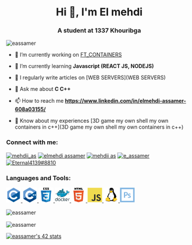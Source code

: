 <h1 align="center">Hi 👋, I'm El mehdi</h1>
<h3 align="center">A student at 1337 Khouribga</h3>

<p align="left"> <img src="https://komarev.com/ghpvc/?username=eassamer&label=Profile%20views&color=0e75b6&style=flat" alt="eassamer" /> </p>

- 🔭 I’m currently working on [FT_CONTAINERS](https://github.com/eassamer/webserv)

- 🌱 I’m currently learning **Javascript (REACT JS, NODEJS)**

- 📝 I regularly write articles on [WEB SERVERS](WEB SERVERS)

- 💬 Ask me about **C C++**

- 📫 How to reach me **https://www.linkedin.com/in/elmehdi-assamer-608a03155/**

- 📄 Know about my experiences [3D game my own shell my own containers in c++](3D game my own shell my own containers in c++)

<h3 align="left">Connect with me:</h3>
<p align="left">
<a href="https://twitter.com/mehdii_as" target="blank"><img align="center" src="https://raw.githubusercontent.com/rahuldkjain/github-profile-readme-generator/master/src/images/icons/Social/twitter.svg" alt="mehdii_as" height="30" width="40" /></a>
<a href="https://linkedin.com/in/elmehdi assamer" target="blank"><img align="center" src="https://raw.githubusercontent.com/rahuldkjain/github-profile-readme-generator/master/src/images/icons/Social/linked-in-alt.svg" alt="elmehdi assamer" height="30" width="40" /></a>
<a href="https://stackoverflow.com/users/mehdii as" target="blank"><img align="center" src="https://raw.githubusercontent.com/rahuldkjain/github-profile-readme-generator/master/src/images/icons/Social/stack-overflow.svg" alt="mehdii as" height="30" width="40" /></a>
<a href="https://instagram.com/e_assamer" target="blank"><img align="center" src="https://raw.githubusercontent.com/rahuldkjain/github-profile-readme-generator/master/src/images/icons/Social/instagram.svg" alt="e_assamer" height="30" width="40" /></a>
<a href="https://discord.gg/Eternal4139#8810" target="blank"><img align="center" src="https://raw.githubusercontent.com/rahuldkjain/github-profile-readme-generator/master/src/images/icons/Social/discord.svg" alt="Eternal4139#8810" height="30" width="40" /></a>
</p>

<h3 align="left">Languages and Tools:</h3>
<p align="left"> <a href="https://www.cprogramming.com/" target="_blank" rel="noreferrer"> <img src="https://raw.githubusercontent.com/devicons/devicon/master/icons/c/c-original.svg" alt="c" width="40" height="40"/> </a> <a href="https://www.w3schools.com/cpp/" target="_blank" rel="noreferrer"> <img src="https://raw.githubusercontent.com/devicons/devicon/master/icons/cplusplus/cplusplus-original.svg" alt="cplusplus" width="40" height="40"/> </a> <a href="https://www.w3schools.com/css/" target="_blank" rel="noreferrer"> <img src="https://raw.githubusercontent.com/devicons/devicon/master/icons/css3/css3-original-wordmark.svg" alt="css3" width="40" height="40"/> </a> <a href="https://www.docker.com/" target="_blank" rel="noreferrer"> <img src="https://raw.githubusercontent.com/devicons/devicon/master/icons/docker/docker-original-wordmark.svg" alt="docker" width="40" height="40"/> </a> <a href="https://www.w3.org/html/" target="_blank" rel="noreferrer"> <img src="https://raw.githubusercontent.com/devicons/devicon/master/icons/html5/html5-original-wordmark.svg" alt="html5" width="40" height="40"/> </a> <a href="https://developer.mozilla.org/en-US/docs/Web/JavaScript" target="_blank" rel="noreferrer"> <img src="https://raw.githubusercontent.com/devicons/devicon/master/icons/javascript/javascript-original.svg" alt="javascript" width="40" height="40"/> </a> <a href="https://www.linux.org/" target="_blank" rel="noreferrer"> <img src="https://raw.githubusercontent.com/devicons/devicon/master/icons/linux/linux-original.svg" alt="linux" width="40" height="40"/> </a> <a href="https://www.photoshop.com/en" target="_blank" rel="noreferrer"> <img src="https://raw.githubusercontent.com/devicons/devicon/master/icons/photoshop/photoshop-line.svg" alt="photoshop" width="40" height="40"/> </a> </p>

<p><img align="center" src="https://github-readme-stats.vercel.app/api/top-langs?username=eassamer&show_icons=true&locale=en&layout=compact" alt="eassamer" /></p>

<p><img align="center" src="https://github-readme-streak-stats.herokuapp.com/?user=eassamer&" alt="eassamer" /></p>

[![eassamer's 42 stats](https://badge42.vercel.app/api/v2/cl73a8eaz00510gmqflq5pe4y/stats?cursusId=21&coalitionId=73)](https://github.com/JaeSeoKim/badge42)
